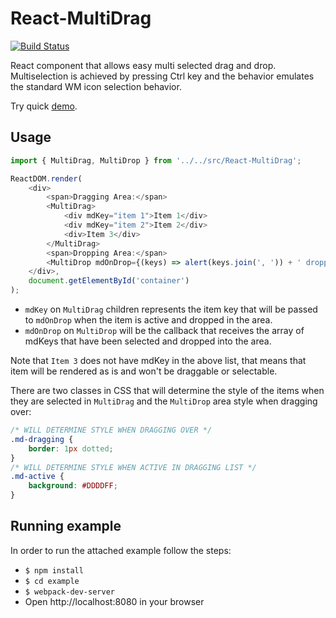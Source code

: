 React-MultiDrag
===============

[![Build Status](https://travis-ci.org/jconde/react-multidrag.svg?branch=master)](https://travis-ci.org/jconde/react-multidrag)

React component that allows easy multi selected drag and drop. Multiselection is
achieved by pressing Ctrl key and the behavior emulates the standard WM icon
selection behavior.

Try quick [demo](https://jconde.github.io/react-multidrag/example/dist/).


Usage
-----
```javascript
import { MultiDrag, MultiDrop } from '../../src/React-MultiDrag';

ReactDOM.render(
	<div>
		<span>Dragging Area:</span>
		<MultiDrag>
			<div mdKey="item 1">Item 1</div>
			<div mdKey="item 2">Item 2</div>
			<div>Item 3</div>
		</MultiDrag>
		<span>Dropping Area:</span>
		<MultiDrop mdOnDrop={(keys) => alert(keys.join(', ')) + ' dropped')}/>
	</div>,
	document.getElementById('container')
);
```

* ```mdKey``` on ```MultiDrag``` children represents the item key that will be
	passed to ```mdOnDrop``` when the item is active and dropped in the area.
* ```mdOnDrop``` on ```MultiDrop``` will be the callback that receives the array
	of mdKeys that have been selected and dropped into the area.

Note that ```Item 3``` does not have mdKey in the above list, that means that
item will be rendered as is and won't be draggable or selectable.

There are two classes in CSS that will determine the style of the items when
they are selected in ```MultiDrag``` and the ```MultiDrop``` area style when
dragging over:

```css
/* WILL DETERMINE STYLE WHEN DRAGGING OVER */
.md-dragging {
	border: 1px dotted;
}
/* WILL DETERMINE STYLE WHEN ACTIVE IN DRAGGING LIST */
.md-active {
	background: #DDDDFF;
}
```


Running example
---------------
In order to run the attached example follow the steps:
* ```$ npm install```
* ```$ cd example```
* ```$ webpack-dev-server```
* Open http://localhost:8080 in your browser